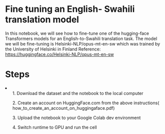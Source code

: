 # Fine tuning an English- Swahili translation model<br>
In this notebook, we will see how to fine-tune one of the hugging-face Transformers models for an English-to-Swahili translation task. The model we will be fine-tuning is Helsinki-NLP/opus-mt-en-sw which was trained by the University of Helsinki in Finland
Reference: https://huggingface.co/Helsinki-NLP/opus-mt-en-sw
<h1>Steps</h1> 
<li>
<ul>1. Download the dataset and the notebook to the local computer</ul>
<ul>2. Create an account on HuggingFace.com from the above instructions( how_to_create_an_account_on_huggingaface.pdf)</ul>
<ul>3. Upload the notebook to your Google Colab dev environment</ul>
<ul>4. Switch runtime to GPU and run the cell </ul>
</li>
